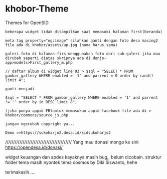 # khobor-Theme
Themes for OpenSID

    beberapa widget tidak ditampilkan saat memasuki halaman first(beranda)

    meta tag property="og:image" silahkan ganti dengan foto desa masing2 file ada di khobor/assets/up.jpg (nama harus sama)

    galeri foto di halaman firs menggunakan foto dari sub-galeri jika mau dirubah seperti diatas skripnya ada di donjo-app>models>First_gallery_m.php

    // daftar album di widget line 93 > $sql = "SELECT * FROM gambar_gallery WHERE enabled = '1' and parrent = 0 order by rand() limit 4";

    ganti menjadi

    $sql = "SELECT * FROM gambar_gallery WHERE enabled = '1' and parrent != '' order by id DESC limit 8";

    (jika punya appid FB)untuk memasukan appid facebook file ada di > khobor/commons/source_js.php

    jangan ngerubah copyright ya...

    Demo >>https://sukoharjo2.desa.id/sidsukoharjo2

////////////////////////////////////////// 
Yang mau donasi mongo ke sini https://opendesa.id/donasi/

widget keuangan dan apdes kayaknya masih bug,, belum dicobain. struktur folder tema masih nyontek tema cosmos by Diki Siswanto, hehe

terimakasih.....
